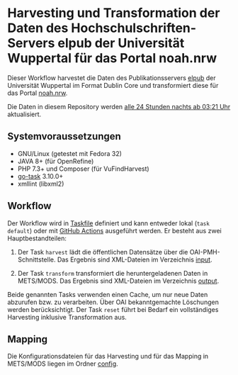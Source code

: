 # Harvesting und Transformation der Daten des Hochschulschriften-Servers elpub der Universität Wuppertal für das Portal noah.nrw
Dieser Workflow harvestet die Daten des Publikationsservers [elpub](http://elpub.bib.uni-wuppertal.de) der Universität Wuppertal im Format Dublin Core und transformiert diese für das Portal [noah.nrw](https://noah.nrw).

Die Daten in diesem Repository werden [alle 24 Stunden nachts ab 03:21 Uhr](.github/workflows/default.yml#L6) aktualisiert.

## Systemvoraussetzungen

- GNU/Linux (getestet mit Fedora 32)
- JAVA 8+ (für OpenRefine)
- PHP 7.3+ und Composer (für VuFindHarvest)
- [go-task](https://github.com/go-task/task) 3.10.0+
- xmllint (libxml2)

## Workflow

Der Workflow wird in [Taskfile](Taskfile.yml) definiert und kann entweder lokal (`task default`) oder mit [GitHub Actions](.github/workflows/) ausgeführt werden. Er besteht aus zwei Hauptbestandteilen:

1. Der Task `harvest` lädt die öffentlichen Datensätze über die OAI-PMH-Schnittstelle. Das Ergebnis sind XML-Dateien im Verzeichnis [input](input).

2. Der Task `transform` transformiert die heruntergeladenen Daten in METS/MODS. Das Ergebnis sind XML-Dateien im Verzeichnis [output](output).

Beide genannten Tasks verwenden einen Cache, um nur neue Daten abzurufen bzw. zu verarbeiten. Über OAI bekanntgemachte Löschungen werden berücksichtigt. Der Task `reset` führt bei Bedarf ein vollständiges Harvesting inklusive Transformation aus.

## Mapping

Die Konfigurationsdateien für das Harvesting und für das Mapping in METS/MODS liegen im Ordner [config](config).
